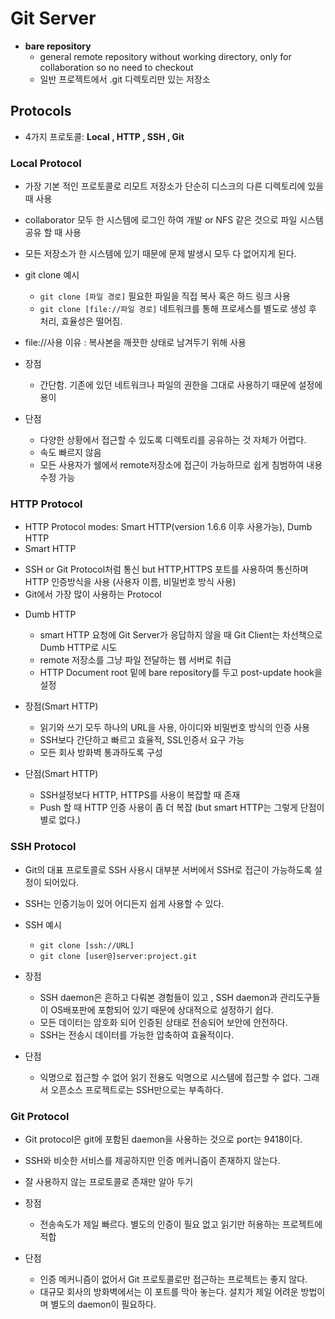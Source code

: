 # Git Server
* **bare repository**
  - general remote repository without working directory, only for collaboration so no need to checkout
  - 일반 프로젝트에서 .git 디렉토리만 있는 저장소

## Protocols
* 4가지 프로토콜: **Local , HTTP , SSH , Git**

### Local Protocol
* 가장 기본 적인 프로토콜로 리모트 저장소가 단순히 디스크의 다른 디렉토리에 있을 때 사용
* collaborator 모두 한 시스템에 로그인 하여 개발 or NFS 같은 것으로 파일 시스템 공유 할 때 사용
* 모든 저장소가 한 시스템에 있기 때문에 문제 발생시 모두 다 없어지게 된다.
* git clone 예시
  - `git clone [파일 경로]` 필요한 파일을 직접 복사 혹은 하드 링크 사용
  - `git clone [file://파일 경로]` 네트워크를 통해 프로세스를 별도로 생성 후 처리, 효율성은 떨어짐.
* file://사용 이유 : 복사본을 깨끗한 상태로 남겨두기 위해 사용  

* 장점
  - 간단함. 기존에 있던 네트워크나 파일의 권한을 그대로 사용하기 때문에 설정에 용이  
* 단점
  - 다양한 상황에서 접근할 수 있도록 디렉토리를 공유하는 것 자체가 어렵다.
  - 속도 빠르지 않음
  - 모든 사용자가 쉘에서 remote저장소에 접근이 가능하므로 쉽게 침범하여 내용 수정 가능

### HTTP Protocol
* HTTP Protocol modes: Smart HTTP(version 1.6.6 이후 사용가능), Dumb HTTP
* Smart HTTP
- SSH or Git Protocol처럼 통신 but HTTP,HTTPS 포트를 사용하여 통신하며 HTTP 인증방식을 사용 (사용자 이름, 비밀번호 방식 사용)
- Git에서 가장 많이 사용하는 Protocol
* Dumb HTTP
   - smart HTTP 요청에 Git Server가 응답하지 않을 때 Git Client는 차선책으로 Dumb HTTP로 시도
   - remote 저장소를 그냥 파일 전달하는 웹 서버로 취급
   - HTTP Document root 밑에 bare repository를 두고 post-update hook을 설정
   
* 장점(Smart HTTP)
  - 읽기와 쓰기 모두 하나의 URL을 사용, 아이디와 비밀번호 방식의 인증 사용
  - SSH보다 간단하고 빠르고 효율적, SSL인증서 요구 가능 
  - 모든 회사 방화벽 통과하도록 구성  
* 단점(Smart HTTP)
  - SSH설정보다 HTTP, HTTPS를 사용이 복잡할 때 존재
  - Push 할 때 HTTP 인증 사용이 좀 더 복잡 (but smart HTTP는 그렇게 단점이 별로 없다.)

### SSH Protocol
* Git의 대표 프로토콜로 SSH 사용시 대부분 서버에서 SSH로 접근이 가능하도록 설정이 되어있다. 
* SSH는 인증기능이 있어 어디든지 쉽게 사용할 수 있다.
* SSH 예시
  - `git clone [ssh://URL]`
  - `git clone [user@]server:project.git`
  
* 장점
   - SSH daemon은 흔하고 다뤄본 경험들이 있고 , SSH daemon과 관리도구들이 OS배포판에 포함되어 있기 때문에 상대적으로 설정하기 쉽다. 
   - 모든 데이터는 암호화 되어 인증된 상태로 전송되어 보안에 안전하다.
   - SSH는 전송시 데이터를 가능한 압축하여 효율적이다.   
* 단점
   - 익명으로 접근할 수 없어 읽기 전용도 익명으로 시스템에 접근할 수 없다. 그래서 오픈소스 프로젝트로는 SSH만으로는 부족하다. 

### Git Protocol
* Git protocol은 git에 포함된 daemon을 사용하는 것으로 port는 9418이다.
* SSH와 비슷한 서비스를 제공하지만 인증 메커니즘이 존재하지 않는다. 
* 잘 사용하지 않는 프로토콜로 존재만 알아 두기

* 장점
  - 전송속도가 제일 빠르다. 별도의 인증이 필요 없고 읽기만 허용하는 프로젝트에 적합
* 단점
  - 인증 메커니즘이 없어서 Git 프로토콜로만 접근하는 프로젝트는 좋지 않다. 
  - 대규모 회사의 방화벽에서는 이 포트를 막아 놓는다. 설치가 제일 어려운 방법이며 별도의 daemon이 필요하다.
